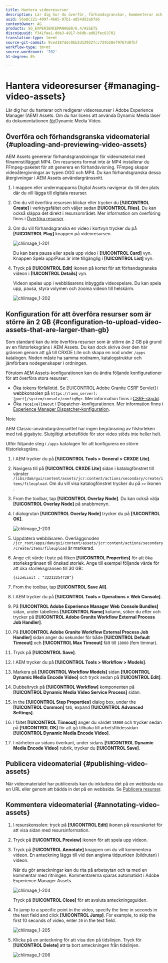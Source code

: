 ```yaml
---
title: Hantera videoresurser
description: Lär dig hur du överför, förhandsgranskar, kommenterar och publicerar videomaterial.
uuid: 56a8c221-409f-4605-97b1-a054dd2abfab
contentOwner: AG
products: SG_EXPERIENCEMANAGER/6.4/ASSETS
discoiquuid: f341fae1-dda3-4917-b6db-ad02fec63702
translation-type: tm+mt
source-git-commit: 9ced187ddc9bb2d12922fcc734b20ef9767d8fbf
workflow-type: tm+mt
source-wordcount: '702'
ht-degree: 6%

---
```



# Hantera videoresurser {#managing-video-assets}

Lär dig hur du hanterar och redigerar videoresurser i Adobe Experience Manager (AEM) Assets. Om du har licens att använda Dynamic Media läser du dokumentationen [för](video.md)Dynamic Media Video.

## Överföra och förhandsgranska videomaterial {#uploading-and-previewing-video-assets}

AEM Assets genererar förhandsgranskningar för videomaterial med filnamnstillägget MP4. Om resursens format inte är MP4 installerar du FFmpeg-paketet för att generera en förhandsvisning. FFmpeg skapar videoåtergivningar av typen OGG och MP4. Du kan förhandsgranska dessa återgivningar i AEM Assets användargränssnitt.

1. I mappen eller undermapparna Digital Assets navigerar du till den plats där du vill lägga till digitala resurser.
1. Om du vill överföra resursen klickar eller trycker du **[!UICONTROL Create]** i verktygsfältet och väljer sedan **[!UICONTROL Files]**. Du kan också släppa det direkt i resursområdet. Mer information om överföring finns i [Överföra resurser](managing-assets-touch-ui.md#uploading-assets) .
1. Om du vill förhandsgranska en video i kortvyn trycker du på **[!UICONTROL Play]** knappen på videoresursen.

   ![chlimage_1-201](assets/chlimage_1-201.png)

   Du kan bara pausa eller spela upp video i **[!UICONTROL Card]** vyn. Knappen Spela upp/Paus är inte tillgänglig i **[!UICONTROL List]** vyn.

1. Tryck på **[!UICONTROL Edit]** ikonen på kortet för att förhandsgranska videon i **[!UICONTROL Details]** vyn.

   Videon spelas upp i webbläsarens inbyggda videospelare. Du kan spela upp, pausa, styra volymen och zooma videon till helskärm.

   ![chlimage_1-202](assets/chlimage_1-202.png)

## Konfiguration för att överföra resurser som är större än 2 GB {#configuration-to-upload-video-assets-that-are-larger-than-gb}

Som standard kan du inte överföra resurser som är större än 2 GB på grund av en filstorleksgräns i AEM Assets. Du kan dock skriva över den här gränsen genom att gå till CRXDE Lite och skapa en nod under `/apps` katalogen. Noden måste ha samma nodnamn, katalogstruktur och jämförbara nodegenskaper i ordningen.

Förutom AEM Assets-konfigurationen kan du ändra följande konfigurationer för att överföra stora resurser:

* Öka tokens förfallotid. Se [!UICONTROL Adobe Granite CSRF Servlet] i webbkonsolen på `https://[aem_server]:[port]/system/console/configMgr`. Mer information finns i [CSRF-skydd](/help/sites-developing/csrf-protection.md).
* Öka `receiveTimeout` i Dispatcher-konfigurationen. Mer information finns i [Experience Manager Dispatcher-konfiguration](https://docs.adobe.com/content/help/en/experience-manager-dispatcher/using/configuring/dispatcher-configuration.html#renders-options).

>[!NOTE]
>
>AEM Classic-användargränssnittet har ingen begränsning av filstorleken med två gigabyte. Slutgiltigt arbetsflöde för stor video stöds inte heller helt.

Utför följande steg i `/apps` katalogen för att konfigurera en större filstorleksgräns.

1. I AEM trycker du på **[!UICONTROL Tools > General > CRXDE Lite]**.
1. Navigera till på **[!UICONTROL CRXDE Lite]** sidan i katalogfönstret till vänster `/libs/dam/gui/content/assets/jcr:content/actions/secondary/create/items/fileupload`. Om du vill visa katalogfönstret trycker du på `>>` ikonen .
1. From the toolbar, tap **[!UICONTROL Overlay Node]**. Du kan också välja **[!UICONTROL Overlay Node]** på snabbmenyn.
1. I dialogrutan **[!UICONTROL Overlay Node]** trycker du på **[!UICONTROL OK]**.

   ![chlimage_1-203](assets/chlimage_1-203.png)

1. Uppdatera webbläsaren. Överläggsnoden `/jcr_root/apps/dam/gui/content/assets/jcr:content/actions/secondary/create/items/fileupload` är markerad.
1. Ange ett värde i byte på fliken **[!UICONTROL Properties]** för att öka storleksgränsen till önskad storlek. Ange till exempel följande värde för att öka storleksgränsen till 30 GB:

   `{sizeLimit : "32212254720"}`

1. From the toolbar, tap **[!UICONTROL Save All]**.
1. I AEM trycker du på **[!UICONTROL Tools > Operations > Web Console]**.
1. På **[!UICONTROL Adobe Experience Manager Web Console Bundles]** sidan, under tabellens **[!UICONTROL Name]** kolumn, söker du efter och trycker på **[!UICONTROL Adobe Granite Workflow External Process Job Handler]**.
1. På **[!UICONTROL Adobe Granite Workflow External Process Job Handler]** sidan anger du sekunder för både **[!UICONTROL Default Timeout]** och **[!UICONTROL Max Timeout]** fält till `18000` (fem timmar).
1. Tryck på **[!UICONTROL Save]**.
1. I AEM trycker du på **[!UICONTROL Tools > Workflow > Models]**.
1. Markera på **[!UICONTROL Workflow Models]** sidan **[!UICONTROL Dynamic Media Encode Video]** och tryck sedan på **[!UICONTROL Edit]**.
1. Dubbeltryck på **[!UICONTROL Workflow]** komponenten på **[!UICONTROL Dynamic Media Video Service Process]** sidan.
1. In the **[!UICONTROL Step Properties]** dialog box, under the **[!UICONTROL Common]** tab, expand **[!UICONTROL Advanced Settings]**.
1. I fältet **[!UICONTROL Timeout]** anger du värdet `18000` och trycker sedan på **[!UICONTROL OK]** för att gå tillbaka till arbetsflödessidan **[!UICONTROL Dynamic Media Encode Video]**.
1. I närheten av sidans överkant, under sidans **[!UICONTROL Dynamic Media Encode Video]** rubrik, trycker du **[!UICONTROL Save]**.

## Publicera videomaterial {#publishing-video-assets}

När videomaterialet har publicerats kan du inkludera det på en webbsida via en URL eller genom att bädda in det på en webbsida. Se [Publicera resurser](publishing-dynamicmedia-assets.md).

## Kommentera videomaterial {#annotating-video-assets}

1. I resurskonsolen: tryck på **[!UICONTROL Edit]** ikonen på resurskortet för att visa sidan med resursinformation.
1. Tryck på **[!UICONTROL Preview]** ikonen för att spela upp videon.
1. Tryck på **[!UICONTROL Annotate]** knappen om du vill kommentera videon. En anteckning läggs till vid den angivna tidpunkten (bildrutan) i videon.

   När du gör anteckningar kan du rita på arbetsytan och ta med en kommentar med ritningen. Kommentarerna sparas automatiskt i Adobe Experience Manager Assets.

   ![chlimage_1-204](assets/chlimage_1-204.png)

   Tryck på **[!UICONTROL Close]** för att avsluta anteckningsguiden.

1. To jump to a specific point in the video, specify the time in seconds in the text field and click **[!UICONTROL Jump]**. For example, to skip the first 10 seconds of video, enter `20` in the text field.

   ![chlimage_1-205](assets/chlimage_1-205.png)

1. Klicka på en anteckning för att visa den på tidslinjen. Tryck för **[!UICONTROL Delete]** att ta bort anteckningen från tidslinjen.

   ![chlimage_1-206](assets/chlimage_1-206.png)
